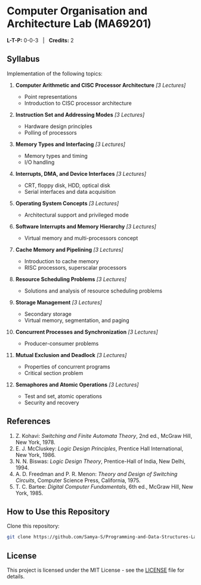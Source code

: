 # Computer Organisation and Architecture Lab (MA69201)

**L-T-P:** 0-0-3 &nbsp; | &nbsp; **Credits:** 2  

## Syllabus

Implementation of the following topics:

1. **Computer Arithmetic and CISC Processor Architecture**  _[3 Lectures]_
   - Point representations  
   - Introduction to CISC processor architecture  

2. **Instruction Set and Addressing Modes**  _[3 Lectures]_
   - Hardware design principles  
   - Polling of processors  

3. **Memory Types and Interfacing**  _[3 Lectures]_
   - Memory types and timing  
   - I/O handling  

4. **Interrupts, DMA, and Device Interfaces**  _[3 Lectures]_
   - CRT, floppy disk, HDD, optical disk  
   - Serial interfaces and data acquisition  

5. **Operating System Concepts**  _[3 Lectures]_
   - Architectural support and privileged mode  

6. **Software Interrupts and Memory Hierarchy**  _[3 Lectures]_
   - Virtual memory and multi-processors concept  

7. **Cache Memory and Pipelining**  _[3 Lectures]_
   - Introduction to cache memory  
   - RISC processors, superscalar processors  

8. **Resource Scheduling Problems**  _[3 Lectures]_
   - Solutions and analysis of resource scheduling problems  

9. **Storage Management**  _[3 Lectures]_
   - Secondary storage  
   - Virtual memory, segmentation, and paging  

10. **Concurrent Processes and Synchronization**  _[3 Lectures]_
    - Producer-consumer problems  

11. **Mutual Exclusion and Deadlock**  _[3 Lectures]_
    - Properties of concurrent programs  
    - Critical section problem  

12. **Semaphores and Atomic Operations**  _[3 Lectures]_
    - Test and set, atomic operations  
    - Security and recovery  

## References

1. Z. Kohavi: *Switching and Finite Automata Theory*, 2nd ed., McGraw Hill, New York, 1978.  
2. E. J. McCluskey: *Logic Design Principles*, Prentice Hall International, New York, 1986.  
3. N. N. Biswas: *Logic Design Theory*, Prentice-Hall of India, New Delhi, 1994.  
4. A. D. Freedman and P. R. Menon: *Theory and Design of Switching Circuits*, Computer Science Press, California, 1975.  
5. T. C. Bartee: *Digital Computer Fundamentals*, 6th ed., McGraw Hill, New York, 1985.


## How to Use this Repository

Clone this repository:  
```bash
git clone https://github.com/Samya-S/Programming-and-Data-Structures-Lab.git
```


## License

This project is licensed under the MIT License - see the [LICENSE](LICENSE) file for details.